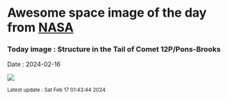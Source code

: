 
# Awesome space image of the day from [NASA](https://api.nasa.gov/)

### Today image : Structure in the Tail of Comet 12P/Pons-Brooks
Date : 2024-02-16

![](https://apod.nasa.gov/apod/image/2402/12P_Pons_Brooks_2024_02_11_185335PST_JuneLake_DEBartlett800.jpg)

<small>Latest update : Sat Feb 17 01:43:44 2024</small>
        